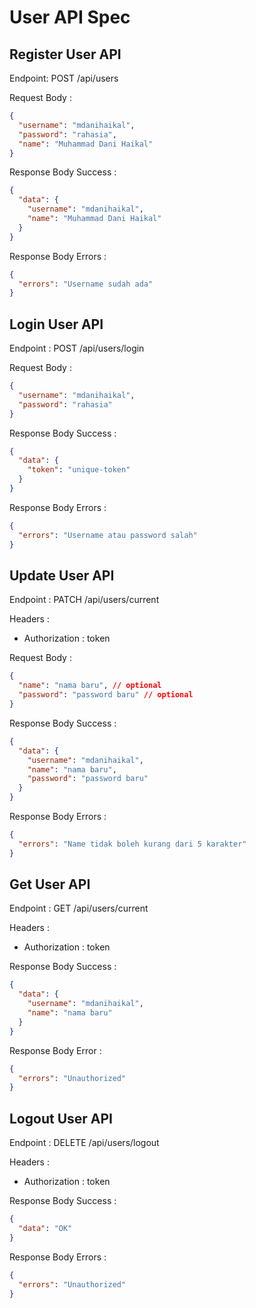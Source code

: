 # User API Spec

## Register User API

Endpoint: POST /api/users

Request Body :

```json
{
  "username": "mdanihaikal",
  "password": "rahasia",
  "name": "Muhammad Dani Haikal"
}
```

Response Body Success :

```json
{
  "data": {
    "username": "mdanihaikal",
    "name": "Muhammad Dani Haikal"
  }
}
```

Response Body Errors :

```json
{
  "errors": "Username sudah ada"
}
```

## Login User API

Endpoint : POST /api/users/login

Request Body :

```json
{
  "username": "mdanihaikal",
  "password": "rahasia"
}
```

Response Body Success :

```json
{
  "data": {
    "token": "unique-token"
  }
}
```

Response Body Errors :

```json
{
  "errors": "Username atau password salah"
}
```

## Update User API

Endpoint : PATCH /api/users/current

Headers :

- Authorization : token

Request Body :

```json
{
  "name": "nama baru", // optional
  "password": "password baru" // optional
}
```

Response Body Success :

```json
{
  "data": {
    "username": "mdanihaikal",
    "name": "nama baru",
    "password": "password baru"
  }
}
```

Response Body Errors :

```json
{
  "errors": "Name tidak boleh kurang dari 5 karakter"
}
```

## Get User API

Endpoint : GET /api/users/current

Headers :

- Authorization : token

Response Body Success :

```json
{
  "data": {
    "username": "mdanihaikal",
    "name": "nama baru"
  }
}
```

Response Body Error :

```json
{
  "errors": "Unauthorized"
}
```

## Logout User API

Endpoint : DELETE /api/users/logout

Headers :

- Authorization : token

Response Body Success :

```json
{
  "data": "OK"
}
```

Response Body Errors :

```json
{
  "errors": "Unauthorized"
}
```
